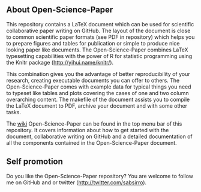 ## About Open-Science-Paper

This repository contains a LaTeX document which can be used for scientific
collaborative paper writing on GitHub. The layout of the document is close to
common scientific paper formats (see PDF in repository) which helps you to
prepare figures and tables for publication or simple to produce nice looking
paper like documents. The Open-Science-Paper combines LaTeX typesetting
capabilities with the power of R for statistic programming using the Knitr
package (http://yihui.name/knitr/).

This combination gives you the advantage of better reproducibility of
your research, creating executable documents you can offer to others. The
Open-Science-Paper comes with example data for typical things you need to
typeset like tables and plots covering the cases of one and two column
overarching content. The makefile of the document assists you to compile the
LaTeX document to PDF, archive your document and with some other tasks.

The [wiki](https://github.com/cpfaff/Open-Science-Paper/wiki) Open-Science-Paper
can be found in the top menu bar of this repository. It covers information about
how to get started with the document, collaborative writing on GitHub and a
detailed documentation of all the components contained in the Open-Science-Paper
document.

## Self promotion

Do you like the Open-Science-Paper repository? You are welcome to follow me on
GitHub and or twitter (http://twitter.com/sabsirro).
